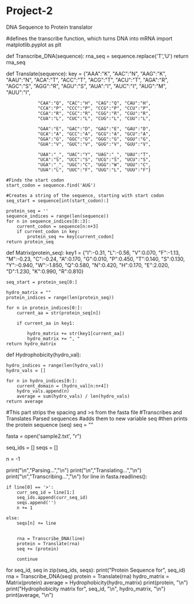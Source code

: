 # Project-2
DNA Sequence to Protein translator

#defines the transcribe function, which turns DNA into mRNA
import matplotlib.pyplot as plt

def Transcribe_DNA(sequence):
    rna_seq = sequence.replace('T','U')
    return rna_seq

def Translate(sequence):
    key = {"AAA":"K", "AAC":"N", "AAG":"K", "AAU":"N",
                "ACA":"T", "ACC":"T", "ACG":"T", "ACU":"T",
                "AGA":"R", "AGC":"S", "AGG":"R", "AGU":"S",
                "AUA":"I", "AUC":"I", "AUG":"M", "AUU":"I",

                "CAA":"Q", "CAC":"H", "CAG":"Q", "CAU":"H",
                "CCA":"P", "CCC":"P", "CCG":"P", "CCU":"P",
                "CGA":"R", "CGC":"R", "CGG":"R", "CGU":"R",
                "CUA":"L", "CUC":"L", "CUG":"L", "CUU":"L",

                "GAA":"E", "GAC":"D", "GAG":"E", "GAU":"D",
                "GCA":"A", "GCC":"A", "GCG":"A", "GCU":"A",
                "GGA":"G", "GGC":"G", "GGG":"G", "GGU":"G",
                "GUA":"V", "GUC":"V", "GUG":"V", "GUU":"V",

                "UAA":"_", "UAC":"Y", "UAG":"_", "UAU":"T",
                "UCA":"S", "UCC":"S", "UCG":"S", "UCU":"S",
                "UGA":"_", "UGC":"C", "UGG":"W", "UGU":"C",
                "UUA":"L", "UUC":"F", "UUG":"L", "UUU":"F"}

    #Finds the start codon
    start_codon = sequence.find('AUG')

    #Creates a string of the sequence, starting with start codon
    seq_start = sequence[int(start_codon):]

    protein_seq = ''
    sequence_indices = range(len(sequence))
    for n in sequence_indices[0::3]:
        current_codon = sequence[n:n+3]
        if current_codon in key:
            protein_seq += key[current_codon]
    return protein_seq

def Matrix(protein_seq):
    key1 = {"I":-0.31, "L":-0.56, "V":0.070, "F":-1.13, "M":-0.23, "C":-0.24, "A":0.170,
    "G":0.010, "P":0.450, "T":0.140, "S":0.130, "Y":-0.940, "W":-1.850,
    "Q":0.580, "N":0.420, "H":0.170, "E":2.020, "D":1.230, "K":0.990, "R":0.810}

    seq_start = protein_seq[0:]

    hydro_matrix = ""
    protein_indices = range(len(protein_seq))

    for n in protein_indices[0:]:
        current_aa = str(protein_seq[n])

        if current_aa in key1:

            hydro_matrix += str(key1[current_aa])
            hydro_matrix += ", "
    return hydro_matrix

def Hydrophobicity(hydro_val):

    hydro_indices = range(len(hydro_val))
    hydro_vals = []

    for n in hydro_indices[0:]:
        current_domain = (hydro_val[n:n+4])
        hydro_vals.append(n)
        average = sum(hydro_vals) / len(hydro_vals)
    return average

#This part strips the spacing and >s from the fasta file
#Transcribes and Translates Parsed sequences
#adds them to new variable seq
#then prints the protein sequence (seq)
seq = ""

fasta = open('sample2.txt', "r")

seq_ids = []
seqs = []

n = -1

print("\n","Parsing...","\n")
print("\n","Translating...","\n")
print("\n","Transcribing...","\n")
for line in fasta.readlines():

    if line[0] == '>':
        curr_seq_id = line[1:]
        seq_ids.append(curr_seq_id)
        seqs.append('')
        n += 1

    else:
        seqs[n] += line


        rna = Transcribe_DNA(line)
        protein = Translate(rna)
        seq += (protein)

        continue

for seq_id, seq in zip(seq_ids, seqs):
    print("Protein Sequence for", seq_id)
    rna = Transcribe_DNA(seq)
    protein = Translate(rna)
    hydro_matrix = Matrix(protein)
    average = Hydrophobicity(hydro_matrix)
    print(protein, "\n")
    print("Hydrophobicity matrix for", seq_id, "\n", hydro_matrix, "\n")
    print(average, "\n")

